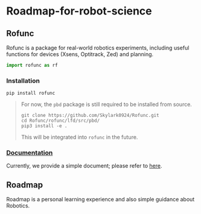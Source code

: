 # Roadmap-for-robot-science

## Rofunc

Rofunc is a package for real-world robotics experiments, including useful functions for devices (Xsens, Optitrack, Zed) and planning.

```python
import rofunc as rf
```

### Installation

```
pip install rofunc
```

> For now, the `pbd` package is still required to be installed from source.
> ```
> git clone https://github.com/Skylark0924/Rofunc.git
> cd Rofunc/rofunc/lfd/src/pbd/
> pip3 install -e .
> ```
> This will be integrated into `rofunc` in the future.

### [Documentation](./rofunc/)
Currently, we provide a simple document; please refer to [here](./rofunc/).


## Roadmap

Roadmap is a personal learning experience and also simple guidance about Robotics.

